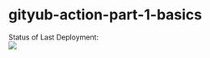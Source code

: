 # gityub-action-part-1-basics


Status of Last Deployment:<br>
<img src="https://github.com/avetis74/gityub-action-part-1-basics/workflows/My-GitHubActions-Basics/badge.svg?branch=master"><br>
